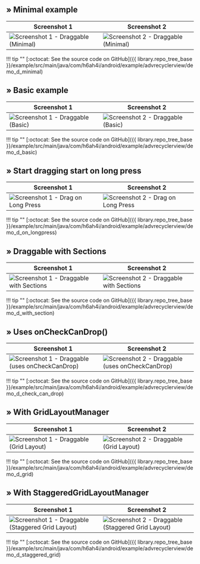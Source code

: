 
## &raquo; Minimal example

| Screenshot 1 | Screenshot 2 |
|--------------|--------------|
| ![Screenshot 1 - Draggable (Minimal)](../images/example/draggable-minimal-1.png) | ![Screenshot 2 - Draggable (Minimal)](../images/example/draggable-minimal-2.png) |

!!! tip ""
    [:octocat: See the source code on GitHub]({{ library.repo_tree_base }}/example/src/main/java/com/h6ah4i/android/example/advrecyclerview/demo_d_minimal)


## &raquo; Basic example

| Screenshot 1 | Screenshot 2 |
|--------------|--------------|
| ![Screenshot 1 - Draggable (Basic)](../images/example/draggable-basic-1.png) | ![Screenshot 2 - Draggable (Basic)](../images/example/draggable-basic-2.png) |

!!! tip ""
    [:octocat: See the source code on GitHub]({{ library.repo_tree_base }}/example/src/main/java/com/h6ah4i/android/example/advrecyclerview/demo_d_basic)


## &raquo; Start dragging start on long press

| Screenshot 1 | Screenshot 2 |
|--------------|--------------|
| ![Screenshot 1 - Drag on Long Press](../images/example/draggable-long-press-1.png) | ![Screenshot 2 - Drag on Long Press](../images/example/draggable-long-press-2.png) |

!!! tip ""
    [:octocat: See the source code on GitHub]({{ library.repo_tree_base }}/example/src/main/java/com/h6ah4i/android/example/advrecyclerview/demo_d_on_longpress)


## &raquo; Draggable with Sections

| Screenshot 1 | Screenshot 2 |
|--------------|--------------|
| ![Screenshot 1 - Draggable with Sections](../images/example/draggable-section-1.png) | ![Screenshot 2 - Draggable with Sections](../images/example/draggable-section-2.png) |

!!! tip ""
    [:octocat: See the source code on GitHub]({{ library.repo_tree_base }}/example/src/main/java/com/h6ah4i/android/example/advrecyclerview/demo_d_with_section)


## &raquo; Uses onCheckCanDrop()

| Screenshot 1 | Screenshot 2 |
|--------------|--------------|
| ![Screenshot 1 - Draggable (uses onCheckCanDrop)](../images/example/draggable-oncheckcandrop-1.png) | ![Screenshot 2 - Draggable (uses onCheckCanDrop)](../images/example/draggable-oncheckcandrop-2.png) |

!!! tip ""
    [:octocat: See the source code on GitHub]({{ library.repo_tree_base }}/example/src/main/java/com/h6ah4i/android/example/advrecyclerview/demo_d_check_can_drop)


## &raquo; With GridLayoutManager

| Screenshot 1 | Screenshot 2 |
|--------------|--------------|
| ![Screenshot 1 - Draggable (Grid Layout)](../images/example/draggable-grid-1.png) | ![Screenshot 2 - Draggable (Grid Layout)](../images/example/draggable-grid-2.png) |

!!! tip ""
    [:octocat: See the source code on GitHub]({{ library.repo_tree_base }}/example/src/main/java/com/h6ah4i/android/example/advrecyclerview/demo_d_grid)


## &raquo; With StaggeredGridLayoutManager

| Screenshot 1 | Screenshot 2 |
|--------------|--------------|
| ![Screenshot 1 - Draggable (Staggered Grid Layout)](../images/example/draggable-staggered-grid-1.png) | ![Screenshot 2 - Draggable (Staggered Grid Layout)](../images/example/draggable-staggered-grid-2.png) |

!!! tip ""
    [:octocat: See the source code on GitHub]({{ library.repo_tree_base }}/example/src/main/java/com/h6ah4i/android/example/advrecyclerview/demo_d_staggered_grid)


